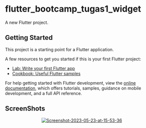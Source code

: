 # flutter_bootcamp_tugas1_widget

A new Flutter project.

## Getting Started

This project is a starting point for a Flutter application.

A few resources to get you started if this is your first Flutter project:

- [Lab: Write your first Flutter app](https://docs.flutter.dev/get-started/codelab)
- [Cookbook: Useful Flutter samples](https://docs.flutter.dev/cookbook)

For help getting started with Flutter development, view the
[online documentation](https://docs.flutter.dev/), which offers tutorials,
samples, guidance on mobile development, and a full API reference.

## ScreenShots

<p align="center">
<a href="https://imgbb.com/"><img src="https://i.ibb.co/5nhZczy/Screenshot-2023-05-23-at-15-53-36.png" alt="Screenshot-2023-05-23-at-15-53-36" border="0" /></a>
</p>
